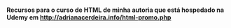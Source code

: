 #### Recursos para o curso de HTML de minha autoria que está hospedado na Udemy em http://adrianacerdeira.info/html-promo.php
